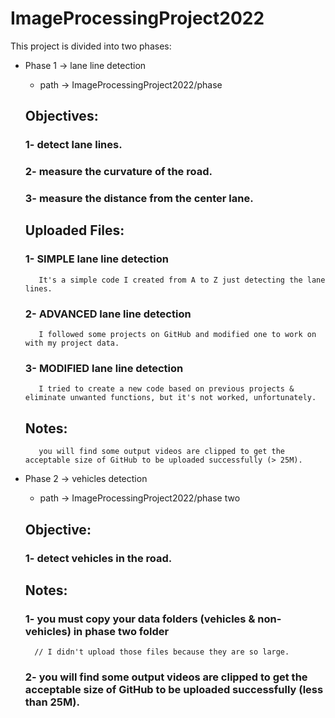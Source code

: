 # ImageProcessingProject2022

This project is divided into two phases:
    
* Phase 1 -> lane line detection 
	- path -> ImageProcessingProject2022/phase
	
    ## Objectives:
	### 1- detect lane lines.
	### 2- measure the curvature of the road.
	### 3- measure the distance from the center lane.

    ## Uploaded Files:
	### 1- SIMPLE lane line detection
		 It's a simple code I created from A to Z just detecting the lane lines.
	### 2- ADVANCED lane line detection
		 I followed some projects on GitHub and modified one to work on with my project data.
	### 3- MODIFIED lane line detection
		 I tried to create a new code based on previous projects & eliminate unwanted functions, but it's not worked, unfortunately.

    ## Notes:
         you will find some output videos are clipped to get the acceptable size of GitHub to be uploaded successfully (> 25M).

* Phase 2 -> vehicles detection 
	- path -> ImageProcessingProject2022/phase two
	
    ## Objective:
	### 1- detect vehicles in the road.
    
    ## Notes:
	### 1- you must copy your data folders (vehicles & non-vehicles) in phase two folder
		// I didn't upload those files because they are so large.
	### 2- you will find some output videos are clipped to get the acceptable size of GitHub to be uploaded successfully (less than 25M).
